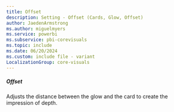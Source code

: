 ```yaml
---
title: Offset
description: Setting - Offset (Cards, Glow, Offset)
author: JaedenArmstrong
ms.author: miguelmyers
ms.service: powerbi
ms.subservice: pbi-corevisuals
ms.topic: include
ms.date: 06/20/2024
ms.custom: include file - variant
LocalizationGroup: core-visuals
---
```

##### Offset

Adjusts the distance between the glow and the card to create the impression of depth.
